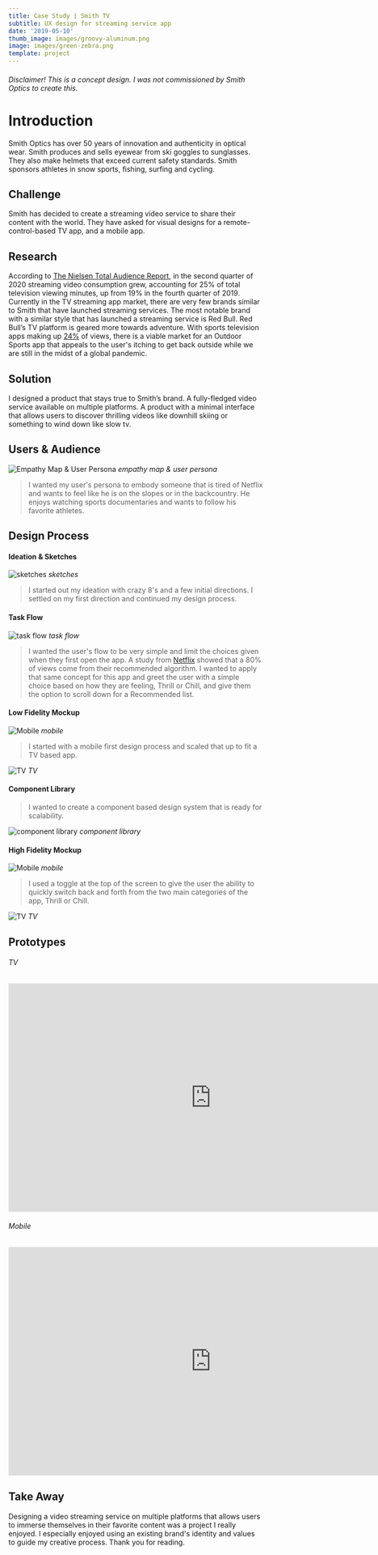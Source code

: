 ```yaml
---
title: Case Study | Smith TV
subtitle: UX design for streaming service app
date: '2019-05-10'
thumb_image: images/groovy-aluminum.png
image: images/green-zebra.png
template: project
---
```

###### Disclaimer! *This is a concept design. I was not commissioned by Smith Optics to create this*.


# Introduction
Smith Optics has over 50 years of innovation and authenticity in optical wear. Smith produces and sells eyewear from ski goggles to sunglasses. They also make helmets that exceed current safety standards. Smith sponsors athletes in snow sports, fishing, surfing and cycling.

## Challenge

Smith has decided to create a streaming video service to share their content with the world. They have asked for visual designs for a remote-control-based TV app, and a mobile app.

## Research
According to [The Nielsen Total Audience Report](https://www.nielsen.com/us/en/insights/article/2020/the-nielsen-total-audience-report-hub/), in the second quarter of 2020 streaming video consumption grew, accounting for 25% of total television viewing minutes, up from 19% in the fourth quarter of 2019.  Currently in the TV streaming app market, there are very few brands similar to Smith that have launched streaming services. The most notable brand with a similar style that has launched a streaming service is Red Bull. Red Bull’s TV platform is geared more towards adventure. With sports television apps making up [24%](https://www.nielsen.com/us/en/insights/article/2020/the-nielsen-total-audience-report-hub/) of views, there is a viable market for an Outdoor Sports app that appeals to the user's itching to get back outside while we are still in the midst of a global pandemic.

## Solution

I designed a product that stays true to Smith’s brand. A fully-fledged video service available on multiple platforms. A product with a minimal interface that allows users to discover thrilling videos like downhill skiing or something to wind down like slow tv.
## Users & Audience
![Empathy Map & User Persona](/images/user-persona-empath.png)
*empathy map & user persona*
>I wanted my user's persona to embody someone that is tired of Netflix and wants to feel like he is on the slopes or in the backcountry. He enjoys watching sports documentaries and wants to follow his favorite athletes.


## Design Process

#### Ideation & Sketches
![sketches](/images/sketches-ideation.png)
*sketches*
>I started out my ideation with crazy 8's and a few initial directions. I settled on my first direction and continued my design process.

#### Task Flow
![task flow](/images/Frame-12.png)
*task flow*
>I wanted the user's flow to be very simple and limit the choices given when they first open the app. A study from [Netflix](https://dl.acm.org/doi/pdf/10.1145/2843948) showed that a 80% of views come from their recommended algorithm. I wanted to apply that same concept for this app and greet the user with a simple choice based on how they are feeling, Thrill or Chill, and give them the option to scroll down for a Recommended list. 


#### Low Fidelity Mockup
![Mobile](/images/mobile-lowfi.png)
*mobile*
>I started with a mobile first design process and scaled that up to fit a TV based app.

![TV](/images/tv-lowfi.png)
*TV*
#### Component Library

> I wanted to create a component based design system that is ready for scalability.


![component library](/images/component-library.png)
*component library*
#### High Fidelity Mockup
![Mobile](/images/hifi-mobile.png)
*mobile*
>I used a toggle at the top of the screen to give the user the ability to quickly switch back and forth from the two main categories of the app, Thrill or Chill.

![TV](/images/hifi-tv.png)
*TV*
## Prototypes
###### TV
<iframe style="border: 1px solid rgba(0, 0, 0, 0.1);" width="800" height="450" src="https://www.figma.com/embed?embed_host=share&url=https%3A%2F%2Fwww.figma.com%2Fproto%2FU2f35cFn8F9qHC1BJu3zTC%2FSmith-TV%3Fnode-id%3D125%253A167%26viewport%3D470%252C44%252C0.04372768849134445%26scaling%3Dscale-down&chrome=DOCUMENTATION" allowfullscreen></iframe>

###### Mobile

<iframe style="border: 1px solid rgba(0, 0, 0, 0.1);" width="800" height="450" src="https://www.figma.com/embed?embed_host=share&url=https%3A%2F%2Fwww.figma.com%2Fproto%2FU2f35cFn8F9qHC1BJu3zTC%2FSmith-TV%3Fnode-id%3D157%253A158%26viewport%3D46%252C-972%252C0.19940772652626038%26scaling%3Dscale-down&chrome=DOCUMENTATION" allowfullscreen></iframe>

## Take Away
Designing a video streaming service on multiple platforms that allows users to immerse themselves in their favorite content was a project I really enjoyed. I especially enjoyed using an existing brand's identity and values to guide my creative process. Thank you for reading.